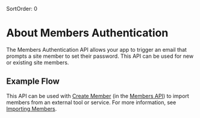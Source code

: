 SortOrder: 0
# About Members Authentication

The Members Authentication API
allows your app to trigger an email
that prompts a site member to set their password.
This API can be used for new or existing site members.

## Example Flow

This API can be used with [Create Member][create-member]
(in the [Members API][members-api])
to import members from an external tool or service.
For more information, see [Importing Members][import-member-flow].

[create-member]: https://dev.wix.com/api/rest/members/members/create-member
[members-api]: https://dev.wix.com/api/rest/members/members
[import-member-flow]: https://dev.wix.com/api/rest/members/members/example-flows